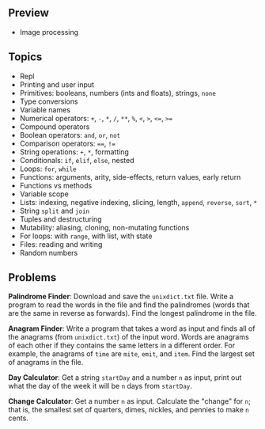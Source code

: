 ## Preview

- Image processing

## Topics

- Repl
- Printing and user input
- Primitives: booleans, numbers (ints and floats), strings, `none`
- Type conversions
- Variable names
- Numerical operators: `+`, `-`, `*`, `/`, `**`, `%`, `<`, `>`, `<=`, `>=`
- Compound operators
- Boolean operators: `and`, `or`, `not`
- Comparison operators: `==`, `!=`
- String operations: `+`, `*`, formatting
- Conditionals: `if`, `elif`, `else`, nested
- Loops: `for`, `while`
- Functions: arguments, arity, side-effects, return values, early return
- Functions vs methods
- Variable scope
- Lists: indexing, negative indexing, slicing, length, `append`, `reverse`, `sort`, `*`
- String `split` and `join`
- Tuples and destructuring
- Mutability: aliasing, cloning, non-mutating functions
- For loops: with `range`, with list, with state
- Files: reading and writing
- Random numbers

## Problems

**Palindrome Finder**: Download and save the `unixdict.txt` file. Write a program to read the words in the file and find the palindromes (words that are the same in reverse as forwards). Find the longest palindrome in the file.

**Anagram Finder**: Write a program that takes a word as input and finds all of the anagrams (from `unixdict.txt`) of the input word. Words are anagrams of each other if they contains the same letters in a different order. For example, the anagrams of `time` are `mite`, `emit`, and `item`. Find the largest set of anagrams in the file.

**Day Calculator**: Get a string `startDay` and a number `n` as input, print out what the day of the week it will be `n` days from `startDay`.

**Change Calculator**: Get a number `n` as input. Calculate the "change" for `n`; that is, the smallest set of quarters, dimes, nickles, and pennies to make `n` cents.
